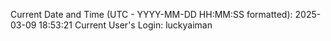 Current Date and Time (UTC - YYYY-MM-DD HH:MM:SS formatted): 2025-03-09 18:53:21
Current User's Login: luckyaiman
